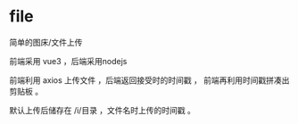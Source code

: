 # file
简单的图床/文件上传

前端采用 vue3 ，后端采用nodejs

前端利用 axios 上传文件 ，后端返回接受时的时间戳 ， 前端再利用时间戳拼凑出剪贴板 。

默认上传后储存在 /i/目录 ，文件名时上传的时间戳 。